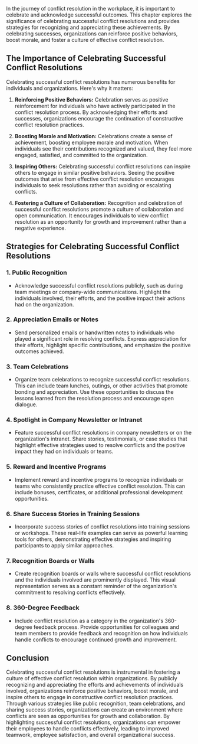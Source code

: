 
In the journey of conflict resolution in the workplace, it is important to celebrate and acknowledge successful outcomes. This chapter explores the significance of celebrating successful conflict resolutions and provides strategies for recognizing and appreciating these achievements. By celebrating successes, organizations can reinforce positive behaviors, boost morale, and foster a culture of effective conflict resolution.

The Importance of Celebrating Successful Conflict Resolutions
-------------------------------------------------------------

Celebrating successful conflict resolutions has numerous benefits for individuals and organizations. Here's why it matters:

1. **Reinforcing Positive Behaviors:** Celebration serves as positive reinforcement for individuals who have actively participated in the conflict resolution process. By acknowledging their efforts and successes, organizations encourage the continuation of constructive conflict resolution practices.

2. **Boosting Morale and Motivation:** Celebrations create a sense of achievement, boosting employee morale and motivation. When individuals see their contributions recognized and valued, they feel more engaged, satisfied, and committed to the organization.

3. **Inspiring Others:** Celebrating successful conflict resolutions can inspire others to engage in similar positive behaviors. Seeing the positive outcomes that arise from effective conflict resolution encourages individuals to seek resolutions rather than avoiding or escalating conflicts.

4. **Fostering a Culture of Collaboration:** Recognition and celebration of successful conflict resolutions promote a culture of collaboration and open communication. It encourages individuals to view conflict resolution as an opportunity for growth and improvement rather than a negative experience.

Strategies for Celebrating Successful Conflict Resolutions
----------------------------------------------------------

### 1. **Public Recognition**

* Acknowledge successful conflict resolutions publicly, such as during team meetings or company-wide communications. Highlight the individuals involved, their efforts, and the positive impact their actions had on the organization.

### 2. **Appreciation Emails or Notes**

* Send personalized emails or handwritten notes to individuals who played a significant role in resolving conflicts. Express appreciation for their efforts, highlight specific contributions, and emphasize the positive outcomes achieved.

### 3. **Team Celebrations**

* Organize team celebrations to recognize successful conflict resolutions. This can include team lunches, outings, or other activities that promote bonding and appreciation. Use these opportunities to discuss the lessons learned from the resolution process and encourage open dialogue.

### 4. **Spotlight in Company Newsletter or Intranet**

* Feature successful conflict resolutions in company newsletters or on the organization's intranet. Share stories, testimonials, or case studies that highlight effective strategies used to resolve conflicts and the positive impact they had on individuals or teams.

### 5. **Reward and Incentive Programs**

* Implement reward and incentive programs to recognize individuals or teams who consistently practice effective conflict resolution. This can include bonuses, certificates, or additional professional development opportunities.

### 6. **Share Success Stories in Training Sessions**

* Incorporate success stories of conflict resolutions into training sessions or workshops. These real-life examples can serve as powerful learning tools for others, demonstrating effective strategies and inspiring participants to apply similar approaches.

### 7. **Recognition Boards or Walls**

* Create recognition boards or walls where successful conflict resolutions and the individuals involved are prominently displayed. This visual representation serves as a constant reminder of the organization's commitment to resolving conflicts effectively.

### 8. **360-Degree Feedback**

* Include conflict resolution as a category in the organization's 360-degree feedback process. Provide opportunities for colleagues and team members to provide feedback and recognition on how individuals handle conflicts to encourage continued growth and improvement.

Conclusion
----------

Celebrating successful conflict resolutions is instrumental in fostering a culture of effective conflict resolution within organizations. By publicly recognizing and appreciating the efforts and achievements of individuals involved, organizations reinforce positive behaviors, boost morale, and inspire others to engage in constructive conflict resolution practices. Through various strategies like public recognition, team celebrations, and sharing success stories, organizations can create an environment where conflicts are seen as opportunities for growth and collaboration. By highlighting successful conflict resolutions, organizations can empower their employees to handle conflicts effectively, leading to improved teamwork, employee satisfaction, and overall organizational success.
